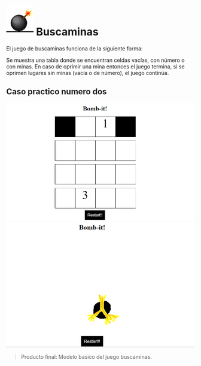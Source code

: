 # ![icon-boom](https://github.com/Gloper98/buscaminas/raw/master/assets/images/boom-it-icon.png "boom") Buscaminas
El juego de buscaminas funciona de la siguiente forma:

Se muestra una tabla donde se encuentran celdas vacías, con número o con minas. En caso de oprimir una mina entonces el juego termina, si se oprimen lugares sin minas (vacía o de número), el juego continúa.

## Caso practico numero dos


![burguer-menu](https://github.com/Gloper98/buscaminas/raw/master/assets/images/boom2.png "buscaminas-game")
![burguer-menu](https://github.com/Gloper98/buscaminas/raw/master/assets/images/boom1.png "buscaminas-game")
>Producto final: Modelo basico del juego buscaminas.